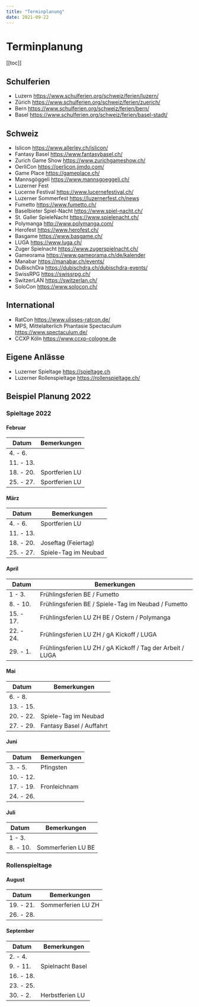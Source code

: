 ```yaml
---
title: "Terminplanung"
date: 2021-09-22
---
```


# Terminplanung

[[toc]]

## Schulferien

- Luzern https://www.schulferien.org/schweiz/ferien/luzern/
- Zürich https://www.schulferien.org/schweiz/ferien/zuerich/
- Bern https://www.schulferien.org/schweiz/ferien/bern/
- Basel https://www.schulferien.org/schweiz/ferien/basel-stadt/

## Schweiz

- Islicon https://www.allerley.ch/islicon/
- Fantasy Basel https://www.fantasybasel.ch/
- Zurich Game Show https://www.zurichgameshow.ch/
- OerliCon https://oerlicon.jimdo.com/
- Game Place https://gameplace.ch/
- Mannsgöggeli https://www.mannsgoeggeli.ch/
- Luzerner Fest
- Lucerne Festival https://www.lucernefestival.ch/
- Luzerner Sommerfest https://luzernerfest.ch/news
- Fumetto https://www.fumetto.ch/
- Baselbieter Spiel-Nacht https://www.spiel-nacht.ch/
- St. Galler SpieleNacht https://www.spielenacht.ch/
- Polymanga http://www.polymanga.com/
- Herofest https://www.herofest.ch/
- Basgame https://www.basgame.ch/
- LUGA https://www.luga.ch/
- Zuger Spielnacht https://www.zugerspielnacht.ch/
- Gameorama https://www.gameorama.ch/de/kalender
- Manabar https://manabar.ch/events/
- DuBischDra https://dubischdra.ch/dubischdra-events/
- SwissRPG https://swissrpg.ch/
- SwitzerLAN https://switzerlan.ch/
- SoloCon https://www.solocon.ch/

## International

- RatCon https://www.ulisses-ratcon.de/
- MPS, Mittelalterlich Phantasie Spectaculum https://www.spectaculum.de/
- CCXP Köln https://www.ccxp-cologne.de

## Eigene Anlässe

- Luzerner Spieltage https://spieltage.ch
- Luzerner Rollenspieltage https://rollenspieltage.ch/

## Beispiel Planung 2022

### Spieltage 2022

#### Februar

Datum | Bemerkungen
--- | ---
4. - 6. |
11. - 13. |
18. - 20. | Sportferien LU
25. - 27. | Sportferien LU

#### März

Datum | Bemerkungen
--- | ---
4. - 6. | Sportferien LU
11. - 13. |
18. - 20. | Joseftag (Feiertag)
25. - 27. | Spiele-Tag im Neubad

#### April

Datum | Bemerkungen
--- | ---
1 - 3. | Frühlingsferien BE / Fumetto
8. - 10. | Frühlingsferien BE / Spiele-Tag im Neubad / Fumetto
15. - 17. | Frühlingsferien LU ZH BE / Ostern / Polymanga
22. - 24. | Frühlingsferien LU ZH / gA Kickoff / LUGA
29. - 1. | Frühlingsferien LU ZH / gA Kickoff / Tag der Arbeit / LUGA

#### Mai

Datum | Bemerkungen
--- | ---
6. - 8. |
13. - 15. |
20. - 22. | Spiele-Tag im Neubad
27. - 29. | Fantasy Basel / Auffahrt

#### Juni

Datum | Bemerkungen
--- | ---
3. - 5. | Pfingsten
10. - 12. |
17. - 19. | Fronleichnam
24. - 26. |

#### Juli

Datum | Bemerkungen
--- | ---
1 - 3. |
8. - 10. | Sommerferien LU BE

### Rollenspieltage

#### August

Datum | Bemerkungen
--- | ---
19. - 21. | Sommerferien LU ZH
26. - 28. |

#### September

Datum | Bemerkungen
--- | ---
2. - 4. |
9. - 11. | Spielnacht Basel
16. - 18. |
23. - 25. |
30. - 2. | Herbstferien LU
